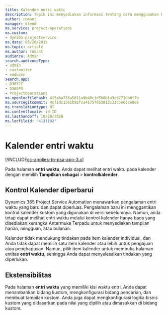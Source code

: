 ```yaml
---
title: Kalender entri waktu
description: Topik ini menyediakan informasi tentang cara menggunakan kalender entri waktu.
author: rumant
manager: kfend
ms.service: project-operations
ms.custom:
- dyn365-projectservice
ms.date: 05/20/2019
ms.topic: article
ms.author: rumant
audience: Admin
search.audienceType:
- admin
- customizer
- enduser
search.app:
- D365CE
- D365PS
- ProjectOperations
ms.openlocfilehash: 413aba735a5011a9b40c1d5b0bf43c6771db0f7b
ms.sourcegitcommit: 4cf1dc1561b92fca4175f0b3813133c5e63ce8e6
ms.translationtype: HT
ms.contentlocale: id-ID
ms.lasthandoff: 10/28/2020
ms.locfileid: "4131192"
---
```

# <a name="time-entry-calendar"></a>Kalender entri waktu

[!INCLUDE[cc-applies-to-psa-app-3.x](../includes/cc-applies-to-psa-app-3x.md)]

Pada halaman **entri waktu**, Anda dapat melihat entri waktu pada kalender dengan memilih **Tampilkan sebagai** \> **kontrolkalender**.

## <a name="updated-calendar-control"></a>Kontrol Kalender diperbarui

Dynamics 365 Project Service Automation menawarkan pengalaman entri waktu yang baru dan dapat diperluas. Pengalaman baru ini menggantikan kontrol kalender kustom yang digunakan di versi sebelumnya. Namun, anda tetap dapat melihat entri waktu melalui kontrol kalender hanya baca yang disediakan kerangka Antarmuka Terpadu untuk menyediakan tampilan harian, mingguan, atau bulanan.

Kalender tidak mendukung tindakan pada item kalender individual, dan Anda tidak dapat memilih satu item kalender atau lebih untuk pengajuan atau penghapusan. Namun, pilih item kalender untuk membuka halaman entitas **entri waktu**, sehingga Anda dapat menyelesaikan tindakan yang diperlukan.

## <a name="extensibility"></a>Ekstensibilitas

Pada halaman **entri waktu** yang memiliki kisi waktu entri, Anda dapat menambahkan bidang kustom, mengkonfigurasi bidang pencarian, dan membuat tampilan kustom. Anda juga dapat mengkonfigurasi logika bisnis kustom yang didasarkan pada nilai yang dipilih atau dimasukkan di bidang kustom.
